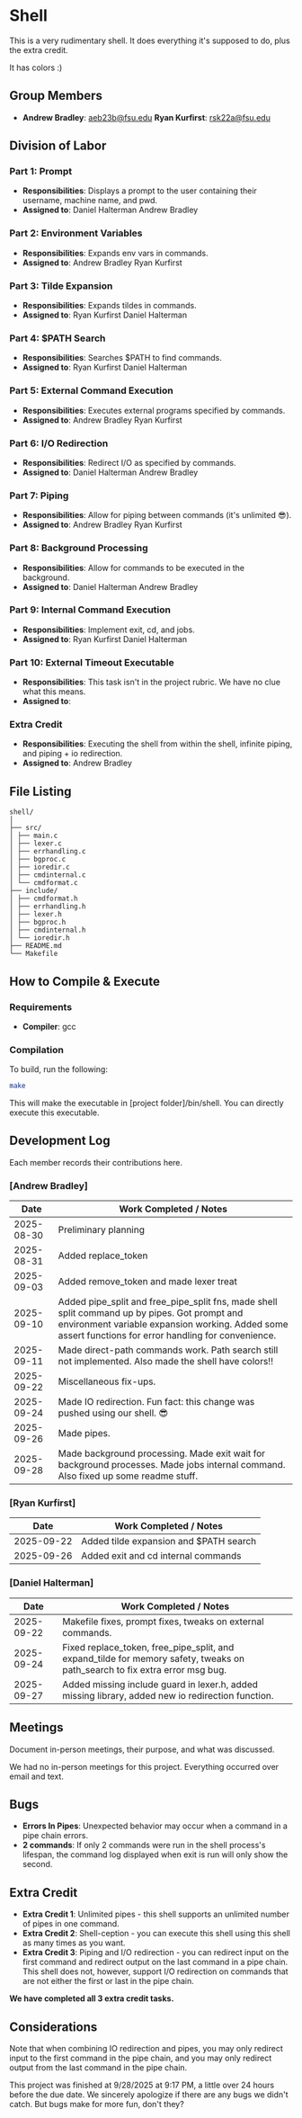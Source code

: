 # Shell

This is a very rudimentary shell. It does everything it's supposed to do, plus
the extra credit.

It has colors :)

## Group Members
- **Andrew Bradley**: aeb23b@fsu.edu
  **Ryan Kurfirst**:  rsk22a@fsu.edu

## Division of Labor

### Part 1: Prompt
- **Responsibilities**: Displays a prompt to the user containing their username, machine name, and pwd.
- **Assigned to**: 
    Daniel Halterman
    Andrew Bradley
### Part 2: Environment Variables
- **Responsibilities**: Expands env vars in commands.
- **Assigned to**: 
    Andrew Bradley
    Ryan Kurfirst
### Part 3: Tilde Expansion
- **Responsibilities**: Expands tildes in commands.
- **Assigned to**: 
    Ryan Kurfirst
    Daniel Halterman
### Part 4: $PATH Search
- **Responsibilities**: Searches $PATH to find commands.
- **Assigned to**: 
    Ryan Kurfirst
    Daniel Halterman
### Part 5: External Command Execution
- **Responsibilities**: Executes external programs specified by commands.
- **Assigned to**: 
    Andrew Bradley
    Ryan Kurfirst
### Part 6: I/O Redirection
- **Responsibilities**: Redirect I/O as specified by commands.
- **Assigned to**: 
    Daniel Halterman
    Andrew Bradley
### Part 7: Piping
- **Responsibilities**: Allow for piping between commands (it's unlimited 😎).
- **Assigned to**: 
    Andrew Bradley
    Ryan Kurfirst
### Part 8: Background Processing
- **Responsibilities**: Allow for commands to be executed in the background.
- **Assigned to**: 
    Daniel Halterman 
    Andrew Bradley
### Part 9: Internal Command Execution
- **Responsibilities**: Implement exit, cd, and jobs.
- **Assigned to**: 
    Ryan Kurfirst
    Daniel Halterman
### Part 10: External Timeout Executable
- **Responsibilities**: This task isn't in the project rubric. We have no clue what this means.
- **Assigned to**: 

### Extra Credit
- **Responsibilities**: Executing the shell from within the shell, infinite piping, and piping + io redirection.
- **Assigned to**: 
Andrew Bradley

## File Listing
```
shell/
│
├── src/
│ ├── main.c
│ ├── lexer.c
│ ├── errhandling.c
│ ├── bgproc.c
│ ├── ioredir.c
│ ├── cmdinternal.c
│ └── cmdformat.c
├── include/
│ ├── cmdformat.h
│ ├── errhandling.h
│ ├── lexer.h
│ ├── bgproc.h
│ ├── cmdinternal.h
│ └── ioredir.h
├── README.md
└── Makefile
```
## How to Compile & Execute

### Requirements
- **Compiler**: gcc

### Compilation
To build, run the following:
```bash
make
```
This will make the executable in [project folder]/bin/shell. You can directly
execute this executable.

## Development Log
Each member records their contributions here.

### [Andrew Bradley]

| Date       | Work Completed / Notes                                          |
|------------|-----------------------------------------------------------------|
| 2025-08-30 | Preliminary planning                                            |
| 2025-08-31 | Added replace_token                                             |
| 2025-09-03 | Added remove_token and made lexer treat |, <, >, and & as separate tokens regardless of spacing.|
| 2025-09-10 | Added pipe_split and free_pipe_split fns, made shell split command up by pipes. Got prompt and environment variable expansion working. Added some assert functions for error handling for convenience.|
| 2025-09-11 | Made direct-path commands work. Path search still not implemented. Also made the shell have colors!!|
| 2025-09-22 | Miscellaneous fix-ups. |
| 2025-09-24 | Made IO redirection. Fun fact: this change was pushed using our shell. 😎 |
| 2025-09-26 | Made pipes. |
| 2025-09-28 | Made background processing. Made exit wait for background processes. Made jobs internal command. Also fixed up some readme stuff. |

### [Ryan Kurfirst]

| Date       | Work Completed / Notes |
|------------|------------------------|
| 2025-09-22 | Added tilde expansion and $PATH search  |
| 2025-09-26 | Added exit and cd internal commands |


### [Daniel Halterman]

| Date       | Work Completed / Notes |
|------------|------------------------|
| 2025-09-22 | Makefile fixes, prompt fixes, tweaks on external commands. |
| 2025-09-24 | Fixed replace_token, free_pipe_split, and expand_tilde for memory safety, tweaks on path_search to fix extra error msg bug. |
| 2025-09-27 | Added missing include guard in lexer.h, added missing library, added new io redirection function. |


## Meetings
Document in-person meetings, their purpose, and what was discussed.

We had no in-person meetings for this project. Everything occurred over email
and text.


## Bugs
- **Errors In Pipes**: Unexpected behavior may occur when a command in a pipe chain errors.
- **2 commands**: If only 2 commands were run in the shell process's lifespan, the command log displayed when exit is run will only show the second.

## Extra Credit
- **Extra Credit 1**: Unlimited pipes - this shell supports an unlimited number of pipes in one command.
- **Extra Credit 2**: Shell-ception - you can execute this shell using this shell as many times as you want.
- **Extra Credit 3**: Piping and I/O redirection - you can redirect input on the first command and redirect output on the last command in a pipe chain. This shell does not, however, support I/O redirection on commands that are not either the first or last in the pipe chain.

**We have completed all 3 extra credit tasks.**

## Considerations
Note that when combining IO redirection and pipes, you may only redirect input
to the first command in the pipe chain, and you may only redirect output from
the last command in the pipe chain.

This project was finished at 9/28/2025 at 9:17 PM, a little over 24 hours before
the due date. We sincerely apologize if there are any bugs we didn't catch. But
bugs make for more fun, don't they?
